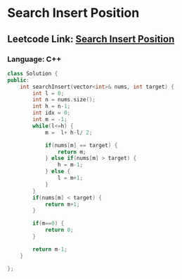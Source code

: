 # Search Insert Position

## Leetcode Link: [Search Insert Position](https://leetcode.com/problems/search-insert-position/)
### Language: C++

```cpp
class Solution {
public:
    int searchInsert(vector<int>& nums, int target) {
        int l = 0;
        int n = nums.size();
        int h = n-1;
        int idx = 0;
        int m = -1;
        while(l<=h) {
            m =  l+ h-l/ 2;

            if(nums[m] == target) {
                return m;
            } else if(nums[m] > target) {
                h = m-1;
            } else {
                l = m+1;
            }
        }
        if(nums[m] < target) {
            return m+1;
        }

        if(m==0) {
            return 0;
        }

        return m-1;
    }

};
```



